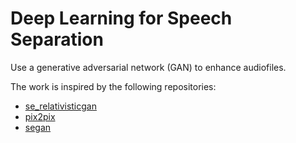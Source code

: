 # Deep Learning for Speech Separation

Use a generative adversarial network (GAN) to enhance audiofiles.


The work is inspired by the following repositories:
* [se_relativisticgan](https://github.com/deepakbaby/se_relativisticgan)
* [pix2pix](https://github.com/eriklindernoren/Keras-GAN/blob/master/pix2pix/pix2pix.py)
* [segan](https://github.com/santi-pdp/segan)
    